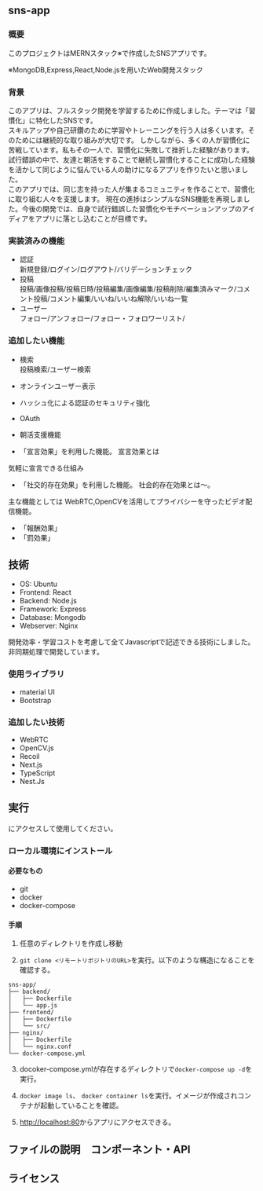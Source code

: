 ## sns-app

### 概要
このプロジェクトはMERNスタック※で作成したSNSアプリです。

※MongoDB,Express,React,Node.jsを用いたWeb開発スタック

### 背景
このアプリは、フルスタック開発を学習するために作成しました。テーマは「習慣化」に特化したSNSです。  
スキルアップや自己研鑽のために学習やトレーニングを行う人は多くいます。そのためには継続的な取り組みが大切です。 
しかしながら、多くの人が習慣化に苦戦しています。私もその一人で、習慣化に失敗して挫折した経験があります。
試行錯誤の中で、友達と朝活をすることで継続し習慣化することに成功した経験を活かして同じように悩んでいる人の助けになるアプリを作りたいと思いました。  
このアプリでは、同じ志を持った人が集まるコミュニティを作ることで、習慣化に取り組む人々を支援します。
現在の進捗はシンプルなSNS機能を再現しました。今後の開発では、自身で試行錯誤した習慣化やモチベーションアップのアイディアをアプリに落とし込むことが目標です。

### 実装済みの機能
-  認証  
新規登録/ログイン/ログアウト/バリデーションチェック  
- 投稿  
投稿/画像投稿/投稿日時/投稿編集/画像編集/投稿削除/編集済みマーク/コメント投稿/コメント編集/いいね/いいね解除/いいね一覧
- ユーザー  
フォロー/アンフォロー/フォロー・フォロワーリスト/


### 追加したい機能
- 検索  
投稿検索/ユーザー検索

- オンラインユーザー表示
- ハッシュ化による認証のセキュリティ強化
- OAuth
- 朝活支援機能

- 「宣言効果」を利用した機能。
宣言効果とは

気軽に宣言できる仕組み

- 「社交的存在効果」を利用した機能。
社会的存在効果とは～。

主な機能としては
WebRTC,OpenCVを活用してプライバシーを守ったビデオ配信機能。


- 「報酬効果」
- 「罰効果」



## 技術

- OS: Ubuntu
- Frontend: React
- Backend: Node.js
- Framework: Express
- Database: Mongodb
- Webserver: Nginx

開発効率・学習コストを考慮して全てJavascriptで記述できる技術にしました。  
非同期処理で開発しています。

### 使用ライブラリ
- material UI  
- Bootstrap

### 追加したい技術
- WebRTC  
- OpenCV.js
- Recoil
- Next.js
- TypeScript
- Nest.Js

## 実行

<URL>にアクセスして使用してください。


### ローカル環境にインストール

#### 必要なもの

- git
- docker
- docker-compose

#### 手順

1. 任意のディレクトリを作成し移動

2. `git clone <リモートリポジトリのURL>`を実行。以下のような構造になることを確認する。
```
sns-app/
├── backend/
│   ├── Dockerfile
│   └── app.js
├── frontend/
│   ├── Dockerfile
│   └── src/
├── nginx/
│   ├── Dockerfile
│   └── nginx.conf
└── docker-compose.yml
```
3. docoker-compose.ymlが存在するディレクトリで`docker-compose up -d`を実行。  

4. `docker image ls`、 `docker container ls`を実行。イメージが作成されコンテナが起動していることを確認。

3. <http://localhost:80>からアプリにアクセスできる。

## ファイルの説明　コンポーネント・API

## ライセンス
